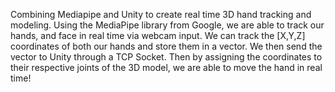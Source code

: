 Combining Mediapipe and Unity to create real time 3D hand tracking and modeling.
Using the MediaPipe library from Google, we are able to track our hands, and face in real time via webcam input.
We can track the [X,Y,Z] coordinates of both our hands and store them in a vector. We then send the vector to Unity through a TCP Socket.
Then by assigning the coordinates to their respective joints of the 3D model, we are able to move the hand in real time!
